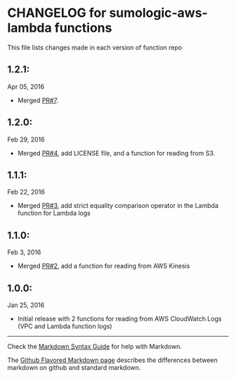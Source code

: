 # CHANGELOG for sumologic-aws-lambda functions 

This file lists changes made in each version of function repo

## 1.2.1:
Apr 05, 2016
* Merged [PR#7](https://github.com/SumoLogic/sumologic-aws-lambda/pull/7). 

## 1.2.0:
Feb 29, 2016
* Merged [PR#4](https://github.com/SumoLogic/sumologic-aws-lambda/pull/4), add LICENSE file, and a function for reading from S3. 

## 1.1.1:
Feb 22, 2016
* Merged [PR#3](https://github.com/SumoLogic/sumologic-aws-lambda/pull/3), add strict equality comparison operator in the Lambda function for Lambda logs

## 1.1.0:
Feb 3, 2016
* Merged [PR#2](https://github.com/SumoLogic/sumologic-aws-lambda/pull/2), add a function for reading from AWS Kinesis 

## 1.0.0:
Jan 25, 2016
* Initial release with 2 functions for reading from AWS CloudWatch Logs (VPC and Lambda function logs)


- - -
Check the [Markdown Syntax Guide](http://daringfireball.net/projects/markdown/syntax) for help with Markdown.

The [Github Flavored Markdown page](http://github.github.com/github-flavored-markdown/) describes the differences between markdown on github and standard markdown.
